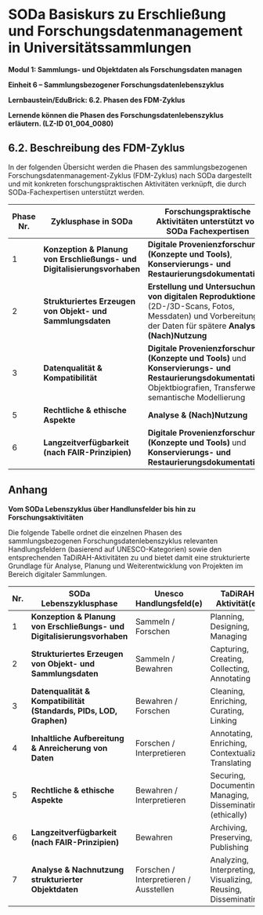 <!--

author: Canan Hastik 
author: 
email:    
version:  v1
language: DE
lizenz: cc by
modultitel: Modul 1, Teil 1: Sammlungs- und Objektdaten als Forschungsdaten managen
eineit: 5
einheitstitel: Open Science in wissenschaftlichen Universitätssammlungen
lernziele:

icon:     https://raw.githubusercontent.com/chastik/Beratung_Dateityp_Bild/refs/heads/main/SODa-Logo_full.svg
link:     https://raw.githubusercontent.com/chastik/Beratung/refs/heads/main/soda.css

comment:  WissKi SODA OERs

-->

# SODa Basiskurs zu Erschließung und Forschungsdatenmanagement in Universitätssammlungen

**Modul 1: Sammlungs- und Objektdaten als Forschungsdaten managen**

**Einheit 6 – Sammlungsbezogener Forschungsdatenlebenszyklus**

**Lernbaustein/EduBrick: 6.2. Phasen des FDM-Zyklus**

**Lernende können die Phasen des Forschungsdatenlebenszyklus erläutern. (LZ-ID 01\_004\_0080)**


## 6.2. Beschreibung des FDM-Zyklus

In der folgenden Übersicht werden die Phasen des sammlungsbezogenen Forschungsdatenmanagement-Zyklus (FDM-Zyklus) nach SODa dargestellt und mit konkreten forschungspraktischen Aktivitäten verknüpft, die durch SODa-Fachexpertisen unterstützt werden.

| Phase Nr. | Zyklusphase in SODa | Forschungspraktische Aktivitäten unterstützt von SODa Fachexpertisen |
|-----------|-----------------------------------------------------------------------|---------------------|
| 1         | **Konzeption & Planung von Erschließungs- und Digitalisierungsvorhaben** | **Digitale Provenienzforschung (Konzepte und Tools)**, **Konservierungs- und Restaurierungsdokumentation**) |
| 2         | **Strukturiertes Erzeugen von Objekt- und Sammlungsdaten**           | **Erstellung und Untersuchung von digitalen Reproduktionen** (2D-/3D-Scans, Fotos, Messdaten) und Vorbereitung der Daten für spätere **Analyse & (Nach)Nutzung** |
| 3         | **Datenqualität & Kompatibilität**                                   |  **Digitale Provenienzforschung (Konzepte und Tools)** und **Konservierungs- und Restaurierungsdokumentation**: Objektbiografien, Transferwege, semantische Modellierung |
| 5         | **Rechtliche & ethische Aspekte**                                    |  **Analyse & (Nach)Nutzung** |
| 6         | **Langzeitverfügbarkeit (nach FAIR-Prinzipien)**                     |  **Digitale Provenienzforschung (Konzepte und Tools)** und **Konservierungs- und Restaurierungsdokumentation** |


## Anhang

 **Vom SODa Lebenszyklus über Handlunsfelder bis hin zu Forschungsaktivitäten**

Die folgende Tabelle ordnet die einzelnen Phasen des sammlungsbezogenen Forschungsdatenlebenszyklus relevanten Handlungsfeldern (basierend auf UNESCO-Kategorien) sowie den entsprechenden TaDiRAH-Aktivitäten zu und bietet damit eine strukturierte Grundlage für Analyse, Planung und Weiterentwicklung von Projekten im Bereich digitaler Sammlungen.

| Nr. | SODa Lebenszyklusphase                                                  | Unesco Handlungsfeld(e)                      | TaDiRAH-Aktivität(en)                                           |
|-----|-------------------------------------------------------------------------|----------------------------------------------|------------------------------------------------------------------|
| 1   | **Konzeption & Planung von Erschließungs- und Digitalisierungsvorhaben** | Sammeln / Forschen                           | Planning, Designing, Managing                                     |
| 2   | **Strukturiertes Erzeugen von Objekt- und Sammlungsdaten**             | Sammeln / Bewahren                           | Capturing, Creating, Collecting, Annotating                      |
| 3   | **Datenqualität & Kompatibilität (Standards, PIDs, LOD, Graphen)**     | Bewahren / Forschen                          | Cleaning, Enriching, Curating, Linking                           |
| 4   | **Inhaltliche Aufbereitung & Anreicherung von Daten**                  | Forschen / Interpretieren                    | Annotating, Enriching, Contextualizing, Translating              |
| 5   | **Rechtliche & ethische Aspekte**                                      | Bewahren / Interpretieren                    | Securing, Documenting, Managing, Disseminating (ethically)       |
| 6   | **Langzeitverfügbarkeit (nach FAIR-Prinzipien)**                       | Bewahren                                     | Archiving, Preserving, Publishing                                |
| 7   | **Analyse & Nachnutzung strukturierter Objektdaten**                   | Forschen / Interpretieren / Ausstellen       | Analyzing, Interpreting, Visualizing, Reusing, Disseminating     |

